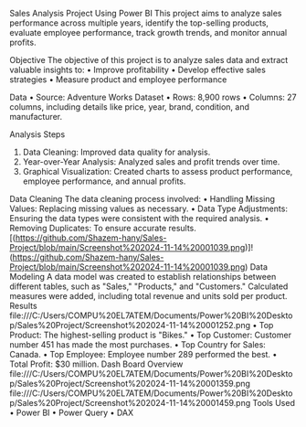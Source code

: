 Sales Analysis Project Using Power BI
This project aims to analyze sales performance across multiple years, identify the top-selling products, evaluate employee performance, track growth trends, and monitor annual profits.

Objective
The objective of this project is to analyze sales data and extract valuable insights to:
•	Improve profitability
•	Develop effective sales strategies
•	Measure product and employee performance

Data
•	Source: Adventure Works Dataset
•	Rows: 8,900 rows
•	Columns: 27 columns, including details like price, year, brand, condition, and manufacturer.

Analysis Steps
1.	Data Cleaning: Improved data quality for analysis.
2.	Year-over-Year Analysis: Analyzed sales and profit trends over time.
3.	Graphical Visualization: Created charts to assess product performance, employee performance, and annual profits.

Data Cleaning
The data cleaning process involved:
•	Handling Missing Values: Replacing missing values as necessary.
•	Data Type Adjustments: Ensuring the data types were consistent with the required analysis.
•	Removing Duplicates: To ensure accurate results.
[(https://github.com/Shazem-hany/Sales-Project/blob/main/Screenshot%202024-11-14%20001039.png)]!(https://github.com/Shazem-hany/Sales-Project/blob/main/Screenshot%202024-11-14%20001039.png)
Data Modeling
A data model was created to establish relationships between different tables, such as "Sales," "Products," and "Customers." Calculated measures were added, including total revenue and units sold per product.
Results
file:///C:/Users/COMPU%20EL7ATEM/Documents/Power%20BI%20Desktop/Sales%20Project/Screenshot%202024-11-14%20001252.png
•	Top Product: The highest-selling product is "Bikes."
•	Top Customer: Customer number 451 has made the most purchases.
•	Top Country for Sales: Canada.
•	Top Employee: Employee number 289 performed the best.
•	Total Profit: $30 million.
Dash Board Overview
file:///C:/Users/COMPU%20EL7ATEM/Documents/Power%20BI%20Desktop/Sales%20Project/Screenshot%202024-11-14%20001359.png
file:///C:/Users/COMPU%20EL7ATEM/Documents/Power%20BI%20Desktop/Sales%20Project/Screenshot%202024-11-14%20001459.png
Tools Used
•	Power BI
•	Power Query
•	DAX

